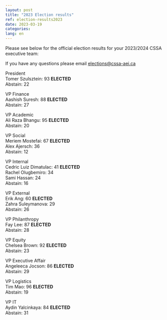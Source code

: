 ```yaml
---
layout: post
title: "2023 Election results"
ref: election-results2023
date: 2023-03-19
categories:
lang: en
---
```


Please see below for the official election results for your 2023/2024 CSSA executive team:

If you have any questions please email [elections@cssa-aei.ca](mailto:elections@cssa-aei.ca)

President  
Tomer Szulsztein: 93 **ELECTED**  
Abstain: 22  

VP Finance  
Aashish Suresh: 88 **ELECTED**  
Abstain: 27  

VP Academic  
Ali Raza Bhangu: 95 **ELECTED**  
Abstain: 20  

VP Social  
Meriem Mostefai: 67 **ELECTED**   
Alex Ajersch: 36   
Abstain: 12  

VP Internal  
Cedric Luiz Dimatulac: 41 **ELECTED**  
Rachel Olugbemiro: 34  
Sami Hassan: 24  
Abstain: 16  

VP External  
Erik Ang: 60 **ELECTED**  
Zahra Suleymanova: 29  
Abstain: 26  

VP Philanthropy  
Fay Lee: 87 **ELECTED**  
Abstain: 28  

VP Equity  
Chelsea Brown: 92 **ELECTED**  
Abstain: 23  

VP Executive Affair  
Angeleeca Jocson: 86 **ELECTED**  
Abstain: 29  

VP Logistics  
Tim Mao: 96 **ELECTED**  
Abstain: 19  

VP IT  
Aydin Yalcinkaya: 84 **ELECTED**   
Abstain: 31  